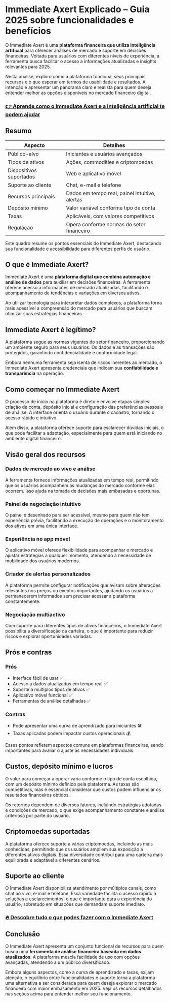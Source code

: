 # Immediate Axert Explicado – Guia 2025 sobre funcionalidades e benefícios
   
O Immediate Axert é uma **plataforma financeira que utiliza inteligência artificial** para oferecer análises de mercado e suporte em decisões financeiras. Voltada para usuários com diferentes níveis de experiência, a ferramenta busca facilitar o acesso a informações atualizadas e insights relevantes para 2025.  

Nesta análise, exploro como a plataforma funciona, seus principais recursos e o que esperar em termos de usabilidade e resultados. A intenção é apresentar um panorama claro e realista para quem deseja entender melhor as opções disponíveis no mercado financeiro digital.  

### [👉 Aprende como o Immediate Axert e a inteligência artificial te podem ajudar](https://da.gd/GDL5C5)
## Resumo  
| Aspecto                  | Detalhes                                       |  
|--------------------------|------------------------------------------------|  
| Público-alvo             | Iniciantes e usuários avançados                 |  
| Tipos de ativos          | Ações, commodities e criptomoedas                |  
| Dispositivos suportados  | Web e aplicativo móvel                            |  
| Suporte ao cliente       | Chat, e-mail e telefone                           |  
| Recursos principais      | Dados em tempo real, painel intuitivo, alertas  |  
| Depósito mínimo          | Valor variável conforme tipo de conta            |  
| Taxas                    | Aplicáveis, com valores competitivos             |  
| Regulação                | Opera conforme normas do setor financeiro        |  

Este quadro resume os pontos essenciais do Immediate Axert, destacando sua funcionalidade e acessibilidade para diferentes perfis de usuário.  

## O que é Immediate Axert?  
Immediate Axert é uma **plataforma digital que combina automação e análise de dados** para auxiliar em decisões financeiras. A ferramenta oferece acesso a informações de mercado atualizadas, facilitando o acompanhamento de tendências e variações em diversos ativos.  

Ao utilizar tecnologia para interpretar dados complexos, a plataforma torna mais acessível a compreensão do mercado para usuários que buscam otimizar suas estratégias financeiras.  

## Immediate Axert é legítimo?  
A plataforma segue as normas vigentes do setor financeiro, proporcionando um ambiente seguro para seus usuários. Os dados e as transações são protegidos, garantindo confidencialidade e conformidade legal.  

Embora nenhuma ferramenta seja isenta de riscos inerentes ao mercado, o Immediate Axert apresenta credenciais que indicam sua **confiabilidade e transparência** na operação.  

## Como começar no Immediate Axert  
O processo de início na plataforma é direto e envolve etapas simples: criação de conta, depósito inicial e configuração das preferências pessoais de análise. A interface orienta o usuário durante o cadastro, tornando o acesso rápido e intuitivo.  

Além disso, a plataforma oferece suporte para esclarecer dúvidas iniciais, o que pode facilitar a adaptação, especialmente para quem está iniciando no ambiente digital financeiro.  

## Visão geral dos recursos  
### Dados de mercado ao vivo e análise  
A ferramenta fornece informações atualizadas em tempo real, permitindo que os usuários acompanhem as mudanças do mercado conforme elas ocorrem. Isso ajuda na tomada de decisões mais embasadas e oportunas.  

### Painel de negociação intuitivo  
O painel é desenhado para ser acessível, mesmo para quem não tem experiência prévia, facilitando a execução de operações e o monitoramento dos ativos em uma única interface.  

### Experiência no app móvel  
O aplicativo móvel oferece flexibilidade para acompanhar o mercado e ajustar estratégias a qualquer momento, atendendo à necessidade de mobilidade dos usuários modernos.  

### Criador de alertas personalizados  
A plataforma permite configurar notificações que avisam sobre alterações relevantes nos preços ou eventos importantes, ajudando os usuários a permanecerem informados sem precisar acessar a plataforma constantemente.  

### Negociação multiactivo  
Com suporte para diferentes tipos de ativos financeiros, o Immediate Axert possibilita a diversificação da carteira, o que é importante para reduzir riscos e explorar oportunidades variadas.  

## Prós e contras  
### Prós  
- Interface fácil de usar ✅  
- Acesso a dados atualizados em tempo real ✅  
- Suporte a múltiplos tipos de ativos ✅  
- Aplicativo móvel funcional ✅  
- Ferramentas de análise detalhadas ✅  

### Contras  
- Pode apresentar uma curva de aprendizado para iniciantes 🛠️  
- Taxas aplicadas podem impactar custos operacionais 💰  

Esses pontos refletem aspectos comuns em plataformas financeiras, sendo importantes para avaliar o ajuste às necessidades individuais.  

## Custos, depósito mínimo e lucros  
O valor para começar a operar varia conforme o tipo de conta escolhida, com um depósito mínimo definido pela plataforma. As taxas são competitivas, mas é essencial considerar que custos podem influenciar os resultados financeiros obtidos.  

Os retornos dependem de diversos fatores, incluindo estratégias adotadas e condições de mercado, o que exige acompanhamento constante e análise criteriosa por parte do usuário.  

## Criptomoedas suportadas  
A plataforma oferece suporte a várias criptomoedas, incluindo as mais conhecidas, permitindo que os usuários ampliem sua exposição a diferentes ativos digitais. Essa diversidade contribui para uma carteira mais equilibrada e adaptável a diferentes cenários.  

## Suporte ao cliente  
O Immediate Axert disponibiliza atendimento por múltiplos canais, como chat ao vivo, e-mail e telefone. Essa variedade facilita o acesso rápido a soluções e esclarecimentos, o que é importante para a experiência do usuário, sobretudo em situações que demandam suporte imediato.  

### [🔥 Descobre tudo o que podes fazer com o Immediate Axert](https://da.gd/GDL5C5)
## Conclusão  
O Immediate Axert apresenta um conjunto funcional de recursos para quem busca uma **ferramenta de análise financeira baseada em dados atualizados**. A plataforma mescla facilidade de uso com opções avançadas, atendendo a um público diversificado.  

Embora alguns aspectos, como a curva de aprendizado e taxas, exijam atenção, o equilíbrio entre funcionalidades e suporte torna a plataforma uma alternativa a ser considerada para quem deseja explorar o mercado financeiro com maior embasamento em 2025. Veja os recursos detalhados nas seções acima para entender melhor seu funcionamento.